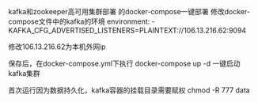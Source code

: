 kafka和zookeeper高可用集群部署
的docker-compose一键部署
修改docker-compose文件中的kafka的环境
    environment:
             - KAFKA_CFG_ADVERTISED_LISTENERS=PLAINTEXT://106.13.216.62:9094

修改106.13.216.62为本机外网ip

保存后，在docker-compose.yml下执行
docker-compose up -d  一键启动kafka集群

首次运行因为数据持久化，kafka容器的挂载目录需要赋权
chmod -R 777 data